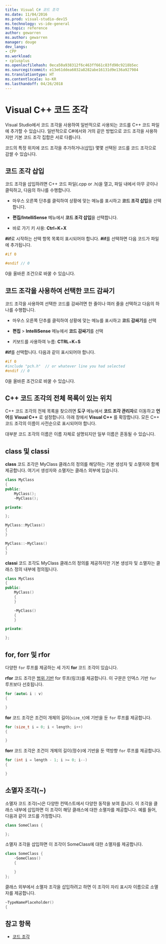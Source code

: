 ```yaml
---
title: Visual C# 코드 조각
ms.date: 11/04/2016
ms.prod: visual-studio-dev15
ms.technology: vs-ide-general
ms.topic: reference
author: gewarren
ms.author: gewarren
manager: douge
dev_langs:
- CPP
ms.workload:
- cplusplus
ms.openlocfilehash: 0eca50a938312f6c463ff661c83fd90c9218b5ec
ms.sourcegitcommit: e13e61ddea6032a8282abe16131d9e136a927984
ms.translationtype: HT
ms.contentlocale: ko-KR
ms.lasthandoff: 04/26/2018
---
```

# <a name="visual-c-code-snippets"></a>Visual C++ 코드 조각

Visual Studio에서 코드 조각을 사용하여 일반적으로 사용되는 코드를 C++ 코드 파일에 추가할 수 있습니다. 일반적으로 C#에서와 거의 같은 방법으로 코드 조각을 사용하지만 기본 코드 조각 집합은 서로 다릅니다.

코드의 특정 위치에 코드 조각을 추가하거나(삽입) 몇몇 선택된 코드를 코드 조각으로 감쌀 수 있습니다.

## <a name="inserting-a-code-snippet"></a>코드 조각 삽입

코드 조각을 삽입하려면 C++ 코드 파일(.cpp or .h)을 열고, 파일 내에서 아무 곳이나 클릭하고, 다음의 하나를 수행합니다.

- 마우스 오른쪽 단추를 클릭하여 상황에 맞는 메뉴를 표시하고 **코드 조각 삽입**을 선택합니다.

- **편집/IntelliSense** 메뉴에서 **코드 조각 삽입**을 선택합니다.

- 바로 가기 키 사용: **Ctrl**+**K**+**X**

**#if**로 시작하는 선택 항목 목록이 표시되어야 합니다. **#if**를 선택하면 다음 코드가 파일에 추가됩니다.

```cpp
#if 0

#endif // 0
```

0을 올바른 조건으로 바꿀 수 있습니다.

## <a name="using-a-code-snippet-to-surround-selected-code"></a>코드 조각을 사용하여 선택한 코드 감싸기

코드 조각을 사용하여 선택한 코드를 감싸려면 한 줄이나 여러 줄을 선택하고 다음의 하나를 수행합니다.

- 마우스 오른쪽 단추를 클릭하여 상황에 맞는 메뉴를 표시하고 **코드 감싸기**를 선택

- **편집** > **IntelliSense** 메뉴에서 **코드 감싸기**를 선택

- 키보드를 사용하여 누름: **CTRL**+**K**+**S**

**#if**를 선택합니다. 다음과 같이 표시되어야 합니다.

```cpp
#if 0
#include "pch.h"  // or whatever line you had selected
#endif // 0
```

0을 올바른 조건으로 바꿀 수 있습니다.

## <a name="where-can-i-find-a-complete-list-of-the-c-code-snippets"></a>C++ 코드 조각의 전체 목록이 있는 위치

C++ 코드 조각의 전체 목록을 찾으려면 **도구** 메뉴에서 **코드 조각 관리자**로 이동하고 **언어**를 **Visual C++** 로 설정합니다. 아래 창에서 **Visual C++** 를 확장합니다. 모든 C++ 코드 조각의 이름이 사전순으로 표시되어야 합니다.

대부분 코드 조각의 이름은 이름 자체로 설명되지만 일부 이름은 혼동될 수 있습니다.

## <a name="class-vs-classi"></a>class 및 classi

**class** 코드 조각은 MyClass 클래스의 정의를 해당하는 기본 생성자 및 소멸자와 함께 제공합니다. 여기서 생성자와 소멸자는 클래스 외부에 있습니다.

```cpp
class MyClass
{
public:
    MyClass();
    ~MyClass();

private:

};

MyClass::MyClass()
{
}

MyClass::~MyClass()
{
}
```

**classi** 코드 조각도 MyClass 클래스의 정의를 제공하지만 기본 생성자 및 소멸자는 클래스 정의 내부에 정의됩니다.

```cpp
class MyClass
{
public:
    MyClass()
    {
    }

    ~MyClass()
    {
    }

private:

};
```

## <a name="for-vs-forr-vs-rfor"></a>for, forr 및 rfor

다양한 `for` 루프를 제공하는 세 가지 **for** 코드 조각이 있습니다.

**rfor** 코드 조각은 [범위 기반](/cpp/cpp/range-based-for-statement-cpp) for 루프(링크)를 제공합니다. 이 구문은 인덱스 기반 `for` 루프보다 선호됩니다.

```cpp
for (auto& i : v)
{

}
```

**for** 코드 조각은 조건이 개체의 길이(`size_t`)에 기반을 둔 `for` 루프를 제공합니다.

```cpp
for (size_t i = 0; i < length; i++)
{

}
```

**forr** 코드 조각은 조건이 개체의 길이(정수)에 기반을 둔 역방향 `for` 루프를 제공합니다.

```cpp
for (int i = length - 1; i >= 0; i--)
{

}
```

## <a name="the-destructor-snippet-"></a>소멸자 조각(~)

소멸자 코드 조각(**~**)은 다양한 컨텍스트에서 다양한 동작을 보여 줍니다. 이 조각을 클래스 내부에 삽입하면 이 조각이 해당 클래스에 대한 소멸자를 제공합니다. 예를 들어, 다음과 같이 코드를 가정합니다.

```cpp
class SomeClass {

};
```

소멸자 조각을 삽입하면 이 조각이 SomeClass에 대한 소멸자를 제공합니다.

```cpp
class SomeClass {
    ~SomeClass()
    {

    }
};
```

클래스 외부에서 소멸자 조각을 삽입하려고 하면 이 조각이 자리 표시자 이름으로 소멸자를 제공합니다.

```cpp
~TypeNamePlaceholder()
{

```

## <a name="see-also"></a>참고 항목

- [코드 조각](../ide/code-snippets.md)